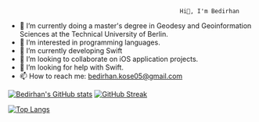                                                      Hi👋, I'm Bedirhan

- 🔭 I’m currently doing a master's degree in Geodesy and Geoinformation Sciences at the Technical University of Berlin.
- 👀 I’m interested in programming languages.
- 🌱 I’m currently developing Swift
- 👯 I’m looking to collaborate on iOS application projects.
- 🤔 I’m looking for help with Swift.
- 📫 How to reach me: bedirhan.kose05@gmail.com
<!--
**bedirhankose/bedirhankose** is a ✨ _special_ ✨ repository because its `README.md` (this file) appears on your GitHub profile.

Here are some ideas to get you started:


- 😄 Pronouns: ...
- ⚡ Fun fact: ...
-->
[![Bedirhan's GitHub stats](https://github-readme-stats.vercel.app/api?username=bedirhankose&theme=radical)](https://github.com/bedirhankose/github-readme-stats) [![GitHub Streak](https://streak-stats.demolab.com?user=bedirhankose&theme=blood)](https://git.io/streak-stats)

[![Top Langs](https://github-readme-stats.vercel.app/api/top-langs/?username=bedirhankose&theme=radical)](https://github.com/bedirhankose/github-readme-stats)

